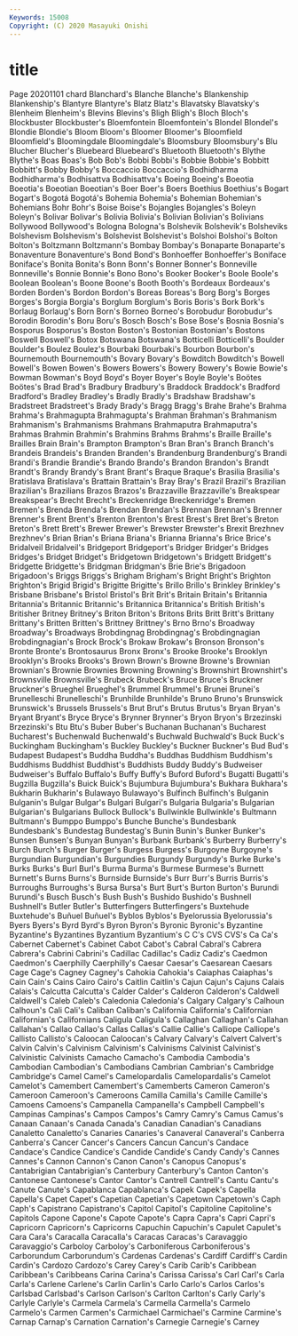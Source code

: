 ```yaml
---
Keywords: 15008
Copyright: (C) 2020 Masayuki Onishi
---
```


# title
Page 20201101
chard Blanchard's Blanche Blanche's Blankenship Blankenship's Blantyre Blantyre's Blatz
Blatz's Blavatsky Blavatsky's Blenheim Blenheim's Blevins Blevins's Bligh Bligh's Bloch
Bloch's Blockbuster Blockbuster's Bloemfontein Bloemfontein's Blondel Blondel's Blondie Blondie's Bloom
Bloom's Bloomer Bloomer's Bloomfield Bloomfield's Bloomingdale Bloomingdale's Bloomsbury Bloomsbury's Blu
Blucher Blucher's Bluebeard Bluebeard's Bluetooth Bluetooth's Blythe Blythe's Boas Boas's
Bob Bob's Bobbi Bobbi's Bobbie Bobbie's Bobbitt Bobbitt's Bobby Bobby's
Boccaccio Boccaccio's Bodhidharma Bodhidharma's Bodhisattva Bodhisattva's Boeing Boeing's Boeotia Boeotia's
Boeotian Boeotian's Boer Boer's Boers Boethius Boethius's Bogart Bogart's Bogotá
Bogotá's Bohemia Bohemia's Bohemian Bohemian's Bohemians Bohr Bohr's Boise Boise's
Bojangles Bojangles's Boleyn Boleyn's Bolivar Bolivar's Bolivia Bolivia's Bolivian Bolivian's
Bolivians Bollywood Bollywood's Bologna Bologna's Bolshevik Bolshevik's Bolsheviks Bolshevism Bolshevism's
Bolshevist Bolshevist's Bolshoi Bolshoi's Bolton Bolton's Boltzmann Boltzmann's Bombay Bombay's
Bonaparte Bonaparte's Bonaventure Bonaventure's Bond Bond's Bonhoeffer Bonhoeffer's Boniface Boniface's
Bonita Bonita's Bonn Bonn's Bonner Bonner's Bonneville Bonneville's Bonnie Bonnie's
Bono Bono's Booker Booker's Boole Boole's Boolean Boolean's Boone Boone's
Booth Booth's Bordeaux Bordeaux's Borden Borden's Bordon Bordon's Boreas Boreas's
Borg Borg's Borges Borges's Borgia Borgia's Borglum Borglum's Boris Boris's
Bork Bork's Borlaug Borlaug's Born Born's Borneo Borneo's Borobudur Borobudur's
Borodin Borodin's Boru Boru's Bosch Bosch's Bose Bose's Bosnia Bosnia's
Bosporus Bosporus's Boston Boston's Bostonian Bostonian's Bostons Boswell Boswell's Botox
Botswana Botswana's Botticelli Botticelli's Boulder Boulder's Boulez Boulez's Bourbaki Bourbaki's
Bourbon Bourbon's Bournemouth Bournemouth's Bovary Bovary's Bowditch Bowditch's Bowell Bowell's
Bowen Bowen's Bowers Bowers's Bowery Bowery's Bowie Bowie's Bowman Bowman's
Boyd Boyd's Boyer Boyer's Boyle Boyle's Boötes Boötes's Brad Brad's
Bradbury Bradbury's Braddock Braddock's Bradford Bradford's Bradley Bradley's Bradly Bradly's
Bradshaw Bradshaw's Bradstreet Bradstreet's Brady Brady's Bragg Bragg's Brahe Brahe's
Brahma Brahma's Brahmagupta Brahmagupta's Brahman Brahman's Brahmanism Brahmanism's Brahmanisms Brahmans
Brahmaputra Brahmaputra's Brahmas Brahmin Brahmin's Brahmins Brahms Brahms's Braille Braille's
Brailles Brain Brain's Brampton Brampton's Bran Bran's Branch Branch's Brandeis
Brandeis's Branden Branden's Brandenburg Brandenburg's Brandi Brandi's Brandie Brandie's Brando
Brando's Brandon Brandon's Brandt Brandt's Brandy Brandy's Brant Brant's Braque
Braque's Brasilia Brasilia's Bratislava Bratislava's Brattain Brattain's Bray Bray's Brazil
Brazil's Brazilian Brazilian's Brazilians Brazos Brazos's Brazzaville Brazzaville's Breakspear Breakspear's
Brecht Brecht's Breckenridge Breckenridge's Bremen Bremen's Brenda Brenda's Brendan Brendan's
Brennan Brennan's Brenner Brenner's Brent Brent's Brenton Brenton's Brest Brest's
Bret Bret's Breton Breton's Brett Brett's Brewer Brewer's Brewster Brewster's
Brexit Brezhnev Brezhnev's Brian Brian's Briana Briana's Brianna Brianna's Brice
Brice's Bridalveil Bridalveil's Bridgeport Bridgeport's Bridger Bridger's Bridges Bridges's Bridget
Bridget's Bridgetown Bridgetown's Bridgett Bridgett's Bridgette Bridgette's Bridgman Bridgman's Brie
Brie's Brigadoon Brigadoon's Briggs Briggs's Brigham Brigham's Bright Bright's Brighton
Brighton's Brigid Brigid's Brigitte Brigitte's Brillo Brillo's Brinkley Brinkley's Brisbane
Brisbane's Bristol Bristol's Brit Brit's Britain Britain's Britannia Britannia's Britannic
Britannic's Britannica Britannica's British British's Britisher Britney Britney's Briton Briton's
Britons Brits Britt Britt's Brittany Brittany's Britten Britten's Brittney Brittney's
Brno Brno's Broadway Broadway's Broadways Brobdingnag Brobdingnag's Brobdingnagian Brobdingnagian's Brock
Brock's Brokaw Brokaw's Bronson Bronson's Bronte Bronte's Brontosaurus Bronx Bronx's
Brooke Brooke's Brooklyn Brooklyn's Brooks Brooks's Brown Brown's Browne Browne's
Brownian Brownian's Brownie Brownies Browning Browning's Brownshirt Brownshirt's Brownsville Brownsville's
Brubeck Brubeck's Bruce Bruce's Bruckner Bruckner's Brueghel Brueghel's Brummel Brummel's
Brunei Brunei's Brunelleschi Brunelleschi's Brunhilde Brunhilde's Bruno Bruno's Brunswick Brunswick's
Brussels Brussels's Brut Brut's Brutus Brutus's Bryan Bryan's Bryant Bryant's
Bryce Bryce's Brynner Brynner's Bryon Bryon's Brzezinski Brzezinski's Btu Btu's
Buber Buber's Buchanan Buchanan's Bucharest Bucharest's Buchenwald Buchenwald's Buchwald Buchwald's
Buck Buck's Buckingham Buckingham's Buckley Buckley's Buckner Buckner's Bud Bud's
Budapest Budapest's Buddha Buddha's Buddhas Buddhism Buddhism's Buddhisms Buddhist Buddhist's
Buddhists Buddy Buddy's Budweiser Budweiser's Buffalo Buffalo's Buffy Buffy's Buford
Buford's Bugatti Bugatti's Bugzilla Bugzilla's Buick Buick's Bujumbura Bujumbura's Bukhara
Bukhara's Bukharin Bukharin's Bulawayo Bulawayo's Bulfinch Bulfinch's Bulganin Bulganin's Bulgar
Bulgar's Bulgari Bulgari's Bulgaria Bulgaria's Bulgarian Bulgarian's Bulgarians Bullock Bullock's
Bullwinkle Bullwinkle's Bultmann Bultmann's Bumppo Bumppo's Bunche Bunche's Bundesbank Bundesbank's
Bundestag Bundestag's Bunin Bunin's Bunker Bunker's Bunsen Bunsen's Bunyan Bunyan's
Burbank Burbank's Burberry Burberry's Burch Burch's Burger Burger's Burgess Burgess's
Burgoyne Burgoyne's Burgundian Burgundian's Burgundies Burgundy Burgundy's Burke Burke's Burks
Burks's Burl Burl's Burma Burma's Burmese Burmese's Burnett Burnett's Burns
Burns's Burnside Burnside's Burr Burr's Burris Burris's Burroughs Burroughs's Bursa
Bursa's Burt Burt's Burton Burton's Burundi Burundi's Busch Busch's Bush
Bush's Bushido Bushido's Bushnell Bushnell's Butler Butler's Butterfingers Butterfingers's Buxtehude
Buxtehude's Buñuel Buñuel's Byblos Byblos's Byelorussia Byelorussia's Byers Byers's Byrd
Byrd's Byron Byron's Byronic Byronic's Byzantine Byzantine's Byzantines Byzantium Byzantium's
C C's CVS CVS's Ca Ca's Cabernet Cabernet's Cabinet Cabot
Cabot's Cabral Cabral's Cabrera Cabrera's Cabrini Cabrini's Cadillac Cadillac's Cadiz
Cadiz's Caedmon Caedmon's Caerphilly Caerphilly's Caesar Caesar's Caesarean Caesars Cage
Cage's Cagney Cagney's Cahokia Cahokia's Caiaphas Caiaphas's Cain Cain's Cains
Cairo Cairo's Caitlin Caitlin's Cajun Cajun's Cajuns Calais Calais's Calcutta
Calcutta's Calder Calder's Calderon Calderon's Caldwell Caldwell's Caleb Caleb's Caledonia
Caledonia's Calgary Calgary's Calhoun Calhoun's Cali Cali's Caliban Caliban's California
California's Californian Californian's Californians Caligula Caligula's Callaghan Callaghan's Callahan Callahan's
Callao Callao's Callas Callas's Callie Callie's Calliope Calliope's Callisto Callisto's
Caloocan Caloocan's Calvary Calvary's Calvert Calvert's Calvin Calvin's Calvinism Calvinism's
Calvinisms Calvinist Calvinist's Calvinistic Calvinists Camacho Camacho's Cambodia Cambodia's Cambodian
Cambodian's Cambodians Cambrian Cambrian's Cambridge Cambridge's Camel Camel's Camelopardalis Camelopardalis's
Camelot Camelot's Camembert Camembert's Camemberts Cameron Cameron's Cameroon Cameroon's Cameroons
Camilla Camilla's Camille Camille's Camoens Camoens's Campanella Campanella's Campbell Campbell's
Campinas Campinas's Campos Campos's Camry Camry's Camus Camus's Canaan Canaan's
Canada Canada's Canadian Canadian's Canadians Canaletto Canaletto's Canaries Canaries's Canaveral
Canaveral's Canberra Canberra's Cancer Cancer's Cancers Cancun Cancun's Candace Candace's
Candice Candice's Candide Candide's Candy Candy's Cannes Cannes's Cannon Cannon's
Canon Canon's Canopus Canopus's Cantabrigian Cantabrigian's Canterbury Canterbury's Canton Canton's
Cantonese Cantonese's Cantor Cantor's Cantrell Cantrell's Cantu Cantu's Canute Canute's
Capablanca Capablanca's Capek Capek's Capella Capella's Capet Capet's Capetian Capetian's
Capetown Capetown's Caph Caph's Capistrano Capistrano's Capitol Capitol's Capitoline Capitoline's
Capitols Capone Capone's Capote Capote's Capra Capra's Capri Capri's Capricorn
Capricorn's Capricorns Capuchin Capuchin's Capulet Capulet's Cara Cara's Caracalla Caracalla's
Caracas Caracas's Caravaggio Caravaggio's Carboloy Carboloy's Carboniferous Carboniferous's Carborundum Carborundum's
Cardenas Cardenas's Cardiff Cardiff's Cardin Cardin's Cardozo Cardozo's Carey Carey's
Carib Carib's Caribbean Caribbean's Caribbeans Carina Carina's Carissa Carissa's Carl
Carl's Carla Carla's Carlene Carlene's Carlin Carlin's Carlo Carlo's Carlos
Carlos's Carlsbad Carlsbad's Carlson Carlson's Carlton Carlton's Carly Carly's Carlyle
Carlyle's Carmela Carmela's Carmella Carmella's Carmelo Carmelo's Carmen Carmen's Carmichael
Carmichael's Carmine Carmine's Carnap Carnap's Carnation Carnation's Carnegie Carnegie's Carney
